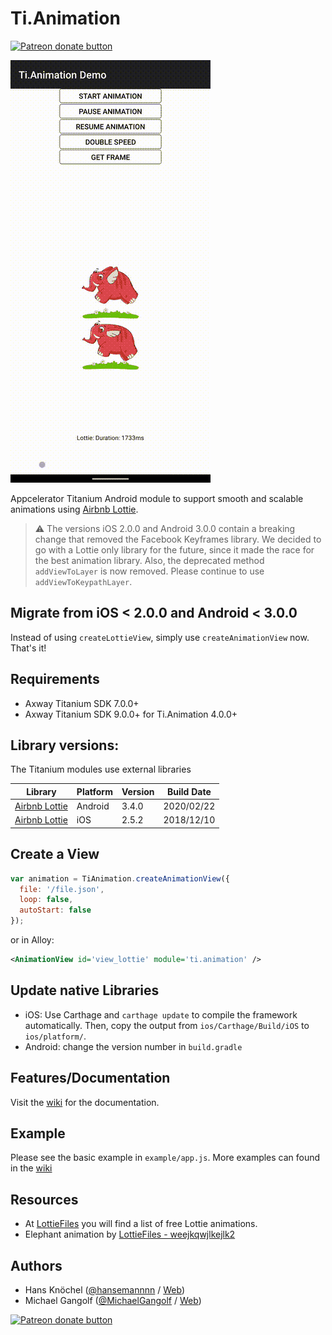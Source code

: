 # Ti.Animation

<span class="badge-patreon"><a href="https://www.patreon.com/michaelgangolf" title="Donate to this project using Patreon"><img src="https://img.shields.io/badge/patreon-donate-yellow.svg" alt="Patreon donate button" /></a></span>

![gif](animation.gif)


Appcelerator Titanium Android module to support smooth and scalable animations using [Airbnb Lottie](https://airbnb.design/lottie/).



> ⚠️ The versions iOS 2.0.0 and Android 3.0.0 contain a breaking change that removed the Facebook Keyframes library. We decided to go with a Lottie only library for the future, since it made the race for the best animation library. Also, the deprecated method `addViewToLayer` is now removed. Please continue to use `addViewToKeypathLayer`.

## Migrate from iOS < 2.0.0 and Android < 3.0.0

Instead of using `createLottieView`, simply use `createAnimationView` now. That's it!

## Requirements

- Axway Titanium SDK 7.0.0+
- Axway Titanium SDK 9.0.0+ for Ti.Animation 4.0.0+

## Library versions:

The Titanium modules use external libraries

|Library|Platform|Version|Build Date|
|---|---|---|---|
| [Airbnb Lottie](https://github.com/airbnb/lottie-android) | Android | 3.4.0 | 2020/02/22 |
| [Airbnb Lottie](https://github.com/airbnb/lottie-ios) | iOS | 2.5.2 | 2018/12/10 |


## Create a View

```js
var animation = TiAnimation.createAnimationView({
  file: '/file.json',
  loop: false,
  autoStart: false
});
```

or in Alloy:
```xml
<AnimationView id='view_lottie' module='ti.animation' />
```

## Update native Libraries

- iOS: Use Carthage and `carthage update` to compile the framework automatically. Then, copy the output from `ios/Carthage/Build/iOS` to `ios/platform/`.
- Android: change the version number in `build.gradle`

## Features/Documentation

Visit the [wiki](https://github.com/m1ga/ti.animation/wiki) for the documentation.

## Example

Please see the basic example in `example/app.js`. More examples can found in the [wiki](https://github.com/m1ga/ti.animation/wiki)

## Resources

* At [LottieFiles](http://www.lottiefiles.com/) you will find a list of free Lottie animations.
* Elephant animation by <a href="https://lottiefiles.com/user/266156">LottieFiles - weejkqwjlkejlk2</a>

## Authors

- Hans Knöchel ([@hansemannnn](https://twitter.com/hansemannnn) / [Web](http://hans-knoechel.de))
- Michael Gangolf ([@MichaelGangolf](https://twitter.com/MichaelGangolf) / [Web](http://migaweb.de))

<span class="badge-patreon"><a href="https://www.patreon.com/michaelgangolf" title="Donate to this project using Patreon"><img src="https://img.shields.io/badge/patreon-donate-yellow.svg" alt="Patreon donate button" /></a></span>
